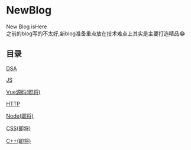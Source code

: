 # NewBlog
New Blog isHere    
之前的blog写的不太好,新blog准备重点放在技术难点上其实是主要打造精品😂
## 目录

[DSA](./DSA)

[JS]()

[Vue源码(即将)]()

[HTTP]()

[Node(即将)]()

[CSS(即将)]()

[C++(即将)]()






